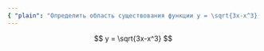 ```yaml
---
{ "plain": "Определить область существования функции y = \sqrt{3x-x^3}." }
---
```


$$ y = \sqrt{3x-x^3} $$